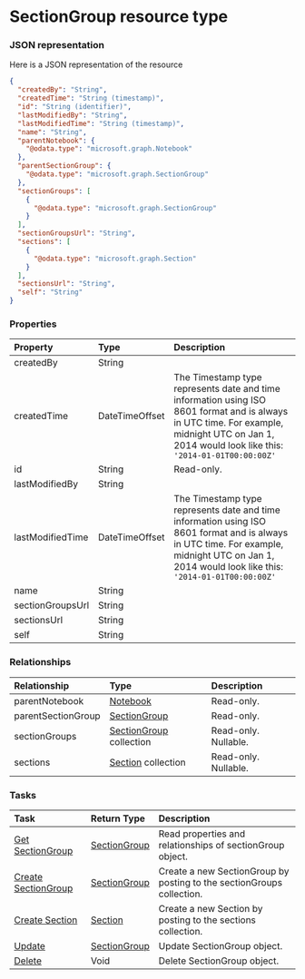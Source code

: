 # SectionGroup resource type



### JSON representation

Here is a JSON representation of the resource

<!-- {
  "blockType": "resource",
  "optionalProperties": [
    "sectionGroups",
    "sections"
  ],
  "@odata.type": "microsoft.graph.SectionGroup"
}-->

```json
{
  "createdBy": "String",
  "createdTime": "String (timestamp)",
  "id": "String (identifier)",
  "lastModifiedBy": "String",
  "lastModifiedTime": "String (timestamp)",
  "name": "String",
  "parentNotebook": {
    "@odata.type": "microsoft.graph.Notebook"
  },
  "parentSectionGroup": {
    "@odata.type": "microsoft.graph.SectionGroup"
  },
  "sectionGroups": [
    {
      "@odata.type": "microsoft.graph.SectionGroup"
    }
  ],
  "sectionGroupsUrl": "String",
  "sections": [
    {
      "@odata.type": "microsoft.graph.Section"
    }
  ],
  "sectionsUrl": "String",
  "self": "String"
}

```
### Properties
| Property	   | Type	|Description|
|:---------------|:--------|:----------|
|createdBy|String||
|createdTime|DateTimeOffset|The Timestamp type represents date and time information using ISO 8601 format and is always in UTC time. For example, midnight UTC on Jan 1, 2014 would look like this: `'2014-01-01T00:00:00Z'`|
|id|String| Read-only.|
|lastModifiedBy|String||
|lastModifiedTime|DateTimeOffset|The Timestamp type represents date and time information using ISO 8601 format and is always in UTC time. For example, midnight UTC on Jan 1, 2014 would look like this: `'2014-01-01T00:00:00Z'`|
|name|String||
|sectionGroupsUrl|String||
|sectionsUrl|String||
|self|String||

### Relationships
| Relationship | Type	|Description|
|:---------------|:--------|:----------|
|parentNotebook|[Notebook](notebook.md)| Read-only.|
|parentSectionGroup|[SectionGroup](sectiongroup.md)| Read-only.|
|sectionGroups|[SectionGroup](sectiongroup.md) collection| Read-only. Nullable.|
|sections|[Section](section.md) collection| Read-only. Nullable.|

### Tasks

| Task		   | Return Type	|Description|
|:---------------|:--------|:----------|
|[Get SectionGroup](../api/sectiongroup_get.md) | [SectionGroup](sectiongroup.md) |Read properties and relationships of sectionGroup object.|
|[Create SectionGroup](../api/sectiongroup_post_sectiongroups.md) |[SectionGroup](sectiongroup.md)| Create a new SectionGroup by posting to the sectionGroups collection.|
|[Create Section](../api/sectiongroup_post_sections.md) |[Section](section.md)| Create a new Section by posting to the sections collection.|
|[Update](../api/sectiongroup_update.md) | [SectionGroup](sectiongroup.md)	|Update SectionGroup object. |
|[Delete](../api/sectiongroup_delete.md) | Void	|Delete SectionGroup object. |

<!-- uuid: 4d3d53a9-c408-4266-a2c9-a793af1e1895
2015-10-15 03:41:20 UTC -->
<!-- {
  "type": "#page.annotation",
  "description": "SectionGroup resource",
  "keywords": "",
  "section": "documentation",
  "tocPath": ""
}-->